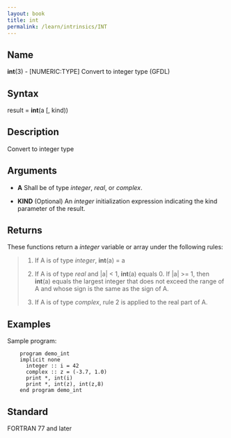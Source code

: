 ```yaml
---
layout: book
title: int
permalink: /learn/intrinsics/INT
---
```

## __Name__

__int__(3) - \[NUMERIC:TYPE\] Convert to integer type
(GFDL)

## __Syntax__

result = __int__(a \[, kind))

## __Description__

Convert to integer type

## __Arguments__

  - __A__
    Shall be of type _integer_, _real_, or _complex_.

  - __KIND__
    (Optional) An _integer_ initialization expression indicating the kind
    parameter of the result.

## __Returns__

These functions return a _integer_ variable or array under the following
rules:

> 1.  If A is of type _integer_, __int__(a) = a
>
> 2.  If A is of type _real_ and |a| \< 1, __int__(a) equals 0. If |a| \>=
>     1, then __int__(a) equals the largest integer that does not exceed
>     the range of A and whose sign is the same as the sign of A.
>
> 3.  If A is of type _complex_, rule 2 is applied to the real part of A.

## __Examples__

Sample program:

```
    program demo_int
    implicit none
      integer :: i = 42
      complex :: z = (-3.7, 1.0)
      print *, int(i)
      print *, int(z), int(z,8)
    end program demo_int
```

## __Standard__

FORTRAN 77 and later
